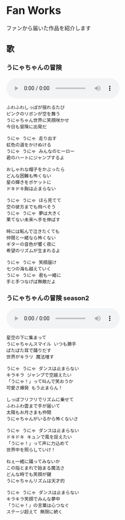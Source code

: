 # Fan Works

ファンから届いた作品を紹介します

## 歌

### うにゃちゃんの冒険

<audio src="/fanworks/music/うにゃちゃんの冒険.mp3" controls></audio>


```text:lyrics
ふわふわしっぽが揺れるたび
ピンクのリボンが空を舞う
うにゃちゃん世界に笑顔咲かせ
今日も冒険に出発だ

うにゃ うにゃ 走り出す
虹色の道をかけぬける
うにゃ うにゃ みんなのヒーロー
君のハートにジャンプするよ

おしゃれな帽子をかぶったら
どんな困難も怖くない
星の輝きをポケットに
ドキドキ胸は止まらない

うにゃ うにゃ ほら見てて
空の彼方までも飛べそう
うにゃ うにゃ 夢は大きく
果てない未来へ手を伸ばす

時には転んで泣きたくても
仲間と一緒なら怖くない
ギターの音色が響く夜に
希望のリズムが生まれるよ

うにゃ うにゃ 笑顔届け
七つの海も越えていく
うにゃ うにゃ 君も一緒に
手と手つなげば無敵だよ
```

### うにゃちゃんの冒険 season2

<audio src="/fanworks/music/うにゃちゃんの冒険-season2.mp3" controls></audio>

```text:lyrics
星空の下に集まって
うにゃちゃんスマイル いつも勝手
ぱたぱた耳で踊りだす
世界がキラリ 魔法増す

うにゃ うにゃ ダンスは止まらない
キラキラ ジャンプで空越えたい
「うにゃ！」って叫んで笑おうか
可愛さ爆発 もう止まらん！

しっぽフリフリでリズムに乗せて
ふわふわ雲まで手が届いて
太陽もお月さまも仲間
うにゃちゃんがいるから怖くないさ

うにゃ うにゃ ダンスは止まらない
ドキドキ キュンで風を捉えたい
「うにゃ！」って声に力込めて
世界中を照らしていけ！

ねぇ一緒に踊ってみないか
この指とまれで始まる魔法さ
どんな時でも笑顔が鍵
うにゃちゃんリズムは天才的

うにゃ うにゃ ダンスは止まらない
キラキラ笑顔でみんな夢中
「うにゃ！」の言葉は心つなぐ
ステージ超えて 無限に続く
```
